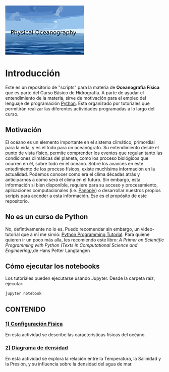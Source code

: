 ![Screenshot](logo.png)


# Introducción
Este es un repositorio de "scripts" para la materia de **Oceanografía Física** que es parte del Curso Básico de Hidrografía. A parte de ayudar el entendimiento de la materia, sirve de motivación para el empleo del lenguaje de programación [Python](https://www.python.org/). Esta organizado por tutoriales que permitirán realizar las diferentes actividades programadas a lo largo del curso.

## Motivación
El océano es un elemento importante en el sistema climático, primordial para la vida, y es el todo para un oceanógrafo. Su entendimiento desde el punto de vista físico, permite comprender los eventos que regulan tanto las condiciones climáticas del planeta, como los proceso biológicos que ocurren en él, sobre todo en el océano. 
Sobre los avances en este entedimiento de los proceso físicos, existe muchísima información en la actualidad. Podemos conocer como era el clima décadas atrás y anticiparnos a como será el clima en el futuro. Sin embargo, esta información si bien disponible, requiere para su acceso y procesamiento, aplicaciones computacionales (i.e. [Panoply](https://www.giss.nasa.gov/tools/panoply/)) o desarrollar nuestros propios scripts para acceder a esta información. Ese es el propósito de este repositorio. 
## No es un curso de Python
No, defintivamente no lo es. Puedo recomendar sin embargo, un video-tutorial que a mí me sirvió: [Python Programming Tutorial](https://youtu.be/HBxCHonP6Ro).
Para quiene quieren ir un poco más alla, les recomiendo este libro:
*A Primer on Scientific Programming with Python (Texts in Computational Science and Engineering)*,de Hans Petter Langtangen
## Cómo ejecutar los notebooks
Los tutoriales pueden ejecutarse usando Jupyter. Desde la carpeta raíz, ejecutar:
```python
jupyter notebook
```
## CONTENIDO
### [1) Configuración Física](https://nbviewer.jupyter.org/github/wrenteria/physicaloceanography/blob/master/notebooks/Actividad_1.ipynb)
En esta actividad se describe las características físicas del océano.
### [2) Diagrama de densidad](https://nbviewer.jupyter.org/github/wrenteria/physicaloceanography/blob/master/notebooks/Actividad_1.ipynb)
En esta actividad se explora la relación entre la Temperatura, la Salinidad y la Presión, y su influencia sobre la densidad del agua de mar. 
